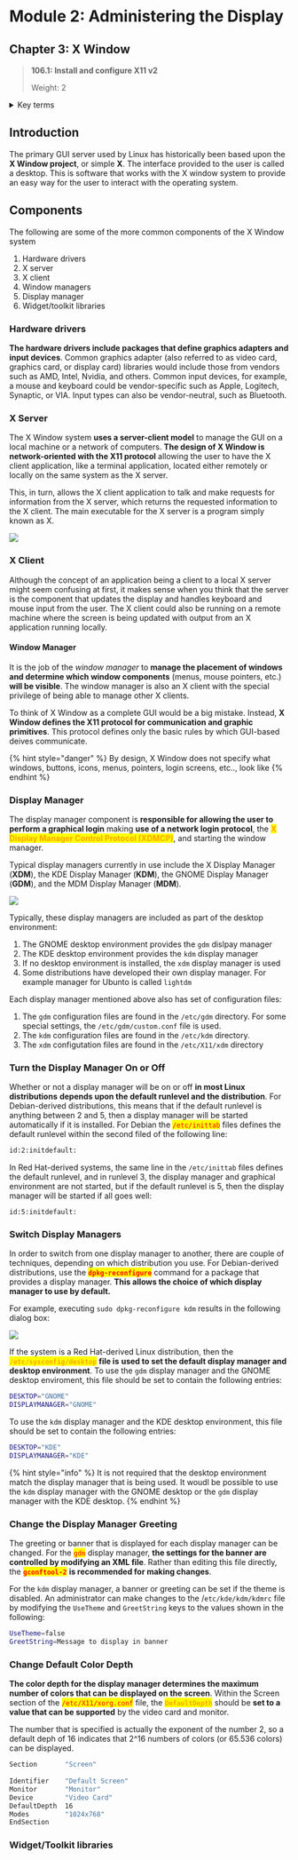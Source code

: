 # Module 2: Administering the Display

## Chapter 3: X Window

> **106.1: Install and configure X11 v2**
>
> Weight: 2

<details>

<summary>Key terms</summary>

**`/etc/X11/xorg.conf`** This file contains numerous sections with configuration items for the Xserver.

**`/etc/X11/xorg.conf.d`** This directory contains the `/etc/X11/xorg.conf` file, along with any file with a `*.conf` extension

**`X`** The primeray GUI server used by Linux has historically been based upon the X Windows project, or simply X

**`~/.xsession-errors`** For some desktop environments the output from STDERR is sent to the \~/.xsession.errors log file.

</details>

## Introduction

The primary GUI server used by Linux has historically been based upon the **X Window project**, or simple **X**. The interface provided to the user is called a desktop. This is software that works with the X window system to provide an easy way for the user to interact with the operating system.

## Components

The following are some of the more common components of the X Window system

1. Hardware drivers
2. X server
3. X client
4. Window managers
5. Display manager
6. Widget/toolkit libraries

### Hardware drivers

**The hardware drivers include packages that define graphics adapters and input devices**. Common graphics adapter (also referred to as video card, graphics card, or display card) libraries would include those from vendors such as AMD, Intel, Nvidia, and others. Common input devices, for example, a mouse and keyboard could be vendor-specific such as Apple, Logitech, Synaptic, or VIA. Input types can also be vendor-neutral, such as Bluetooth.

### X Server

The X Window system **uses a server-client model** to manage the GUI on a local machine or a network of computers. **The design of X Window is network-oriented with the X11 protocol** allowing the user to have the X client application, like a terminal application, located either remotely or locally on the same system as the X server.

This, in turn, allows the X client application to talk and make requests for information from the X server, which returns the requested information to the X client. The main executable for the X server is a program simply known as X.

![](<../.gitbook/assets/image (19).png>)

### X Client

Although the concept of an application being a client to a local X server might seem confusing at first, it makes sense when you think that the server is the component that updates the display and handles keyboard and mouse input from the user. The X client could also be running on a remote machine where the screen is being updated with output from an X application running locally.

#### Window Manager

It is the job of the _window manager_ to **manage the placement of windows and determine which window components** (menus, mouse pointers, etc.) **will be visible**. The window manager is also an X client with the special privilege of being able to manage other X clients.

To think of X Window as a complete GUI would be a big mistake. Instead, **X Window defines the X11 protocol for communication and graphic primitives**. This protocol defines only the basic rules by which GUI-based deives communicate.

{% hint style="danger" %}
By design, X Window does not specify what windows, buttons, icons, menus, pointers, login screens, etc.., look like
{% endhint %}

### Display Manager

The display manager component is **responsible for allowing the user to perform a graphical login** making **use of a network login protocol**, the <mark style="color:orange;">**X Display Manager Control Protocol (XDMCP)**</mark>, and starting the window manager.

Typical display managers currently in use include the X Display Manager (**XDM**), the KDE Display Manager (**KDM**), the GNOME Display Manager (**GDM**), and the MDM Display Manager (**MDM**).

![](<../.gitbook/assets/image (4).png>)

Typically, these display managers are included as part of the desktop environment:

1. The GNOME desktop environment provides the `gdm` dislpay manager
2. The KDE desktop environment provides the `kdm` display manager
3. If no desktop environment is installed, the `xdm` display manager is used
4. Some distributions have developed their own display manager. For example manager for Ubunto is called `lightdm`

Each display manager mentioned above also has set of configuration files:

1. The `gdm` configuration files are found in the `/etc/gdm` directory. For some special settings, the `/etc/gdm/custom.conf` file is used.
2. The `kdm` configuration files are found in the `/etc/kdm` directory.
3. The `xdm` configutation files are found in the `/etc/X11/xdm` directory

### Turn the Display Manager On or Off

Whether or not a display manager will be on or off **in most Linux distributions** **depends upon the default runlevel and the distribution**. For Debian-derived distributions, this means that if the default runlevel is anything between 2 and 5, then a display manager will be started automatically if it is installed. For Debian the <mark style="color:red;">`/etc/inittab`</mark> files defines the default runlevel within the second filed of the following line:

```bash
id:2:initdefault:
```

In Red Hat-derived systems, the same line in the `/etc/inittab` files defines the default runlevel, and in runlevel 3, the display manager and graphical environment are not started, but if the default runlevel is 5, then the display manager will be started if all goes well:

```
id:5:initdefault:
```

### Switch Display Managers

In order to switch from one display manager to another, there are couple of techniques, depending on which distribution you use. For Debian-derived distributions, use the <mark style="color:red;">**`dpkg-reconfigure`**</mark> command for a package that provides a display manager. **This allows the choice of which display manager to use by default.**

For example, executing `sudo dpkg-reconfigure kdm` results in the following dialog box:

![](<../.gitbook/assets/image (8).png>)

If the system is a Red Hat-derived Linux distribution, then the <mark style="color:orange;">**`/etc/sysconfig/desktop`**</mark> **file is** **used to set the default display manager and desktop environment**. To use the `gdm` display manager and the GNOME desktop enviroment, this file should be set to contain the following entries:

```bash
DESKTOP="GNOME"
DISPLAYMANAGER="GNOME"
```

To use the `kdm` display manager and the KDE desktop environment, this file should be set to contain the following entries:

```bash
DESKTOP="KDE"
DISPLAYMANAGER="KDE"
```

{% hint style="info" %}
It is not required that the desktop environment match the display manager that is being used. It woudl be possible to use the `kdm` display manager with the GNOME desktop or the `gdm` display manager with the KDE desktop.
{% endhint %}

### Change the Display Manager Greeting

The greeting or banner that is displayed for each display manager can be changed. For the <mark style="color:red;">`gdm`</mark> display manager, **the settings for the banner are controlled by modifying an XML file**. Rather than editing this file directly, the <mark style="color:red;">**`gconftool-2`**</mark> **is recommended for making changes**.

For the `kdm` display manager, a banner or greeting can be set if the theme is disabled. An administrator can make changes to the /`etc/kde/kdm/kdmrc` file by modifying the `UseTheme` and `GreetString` keys to the values shown in the following:

```bash
UseTheme=false
GreetString=Message to display in banner
```

### Change Default Color Depth

**The color depth for the display manager determines the maximum number of colors that can be displayed on the screen**. Within the Screen section of the <mark style="color:red;">`/etc/X11/xorg.conf`</mark> file, the <mark style="color:orange;">**`DefaultDepth`**</mark> should be **set to a value that can be supported** by the video card and monitor.

The number that is specified is actually the exponent of the number 2, so a default deph of 16 indicates that 2^16 numbers of colors (or 65.536 colors) can be displayed.

```bash
Section       "Screen"
⁠⁠ 
Identifier    "Default Screen"
Monitor       "Monitor"
Device        "Video Card"
DefaultDepth  16
Modes         "1024x768"
EndSection
```

### Widget/Toolkit libraries
